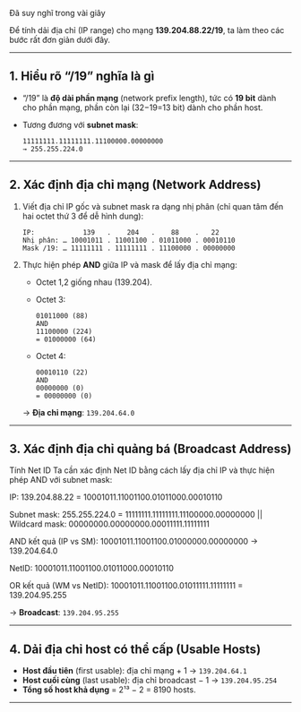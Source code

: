 Đã suy nghĩ trong vài giây


Để tính dải địa chỉ (IP range) cho mạng **139.204.88.22/19**, ta làm theo các bước rất đơn giản dưới đây.

---

## 1. Hiểu rõ “/19” nghĩa là gì

* “/19” là **độ dài phần mạng** (network prefix length), tức có **19 bit** dành cho phần mạng, phần còn lại (32−19=13 bit) dành cho phần host.
* Tương đương với **subnet mask**:

  ```
  11111111.11111111.11100000.00000000
  → 255.255.224.0
  ```

---

## 2. Xác định địa chỉ mạng (Network Address)

1. Viết địa chỉ IP gốc và subnet mask ra dạng nhị phân (chỉ quan tâm đến hai octet thứ 3 để dễ hình dung):

   ```
   IP:            139   .    204   .    88    .   22
   Nhị phân: … 10001011 . 11001100 . 01011000 . 00010110
   Mask /19: … 11111111 . 11111111 . 11100000 . 00000000
   ```

2. Thực hiện phép **AND** giữa IP và mask để lấy địa chỉ mạng:

   * Octet 1,2 giống nhau (139.204).
   * Octet 3:

     ```
     01011000 (88)
     AND
     11100000 (224)
     = 01000000 (64)
     ```
   * Octet 4:

     ```
     00010110 (22)
     AND
     00000000 (0)
     = 00000000 (0)
     ```

   → **Địa chỉ mạng**: `139.204.64.0`

---

## 3. Xác định địa chỉ quảng bá (Broadcast Address)

Tính Net ID
Ta cần xác định Net ID bằng cách lấy địa chỉ IP và thực hiện phép AND với subnet mask:

IP: 139.204.88.22 = 10001011.11001100.01011000.00010110

Subnet mask: 255.255.224.0 = 11111111.11111111.11100000.00000000 || Wildcard mask: 00000000.00000000.00011111.11111111

AND kết quả (IP vs SM): 10001011.11001100.01000000.00000000 → 139.204.64.0

NetID: 10001011.11001100.01011000.00010110

OR kết quả (WM vs NetID): 10001011.11001100.01011111.11111111 = 139.204.95.255


→ **Broadcast**: `139.204.95.255`

---

## 4. Dải địa chỉ host có thể cấp (Usable Hosts)

* **Host đầu tiên** (first usable): địa chỉ mạng + 1
  → `139.204.64.1`
* **Host cuối cùng** (last usable): địa chỉ broadcast − 1
  → `139.204.95.254`
* **Tổng số host khả dụng** = 2¹³ − 2 = 8190 hosts.

---


